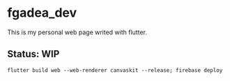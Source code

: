 # fgadea_dev

This is my personal web page writed with flutter.

## Status: WIP

```
flutter build web --web-renderer canvaskit --release; firebase deploy
```

